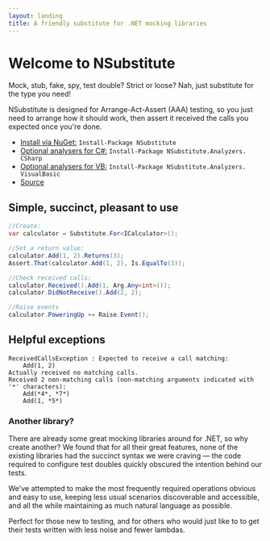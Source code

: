 ```yaml
---
layout: landing
title: A friendly substitute for .NET mocking libraries
---
```


<div id="downloads" class="sidebar download">

# Welcome to NSubstitute

<p>Mock, stub, fake, spy, test double? Strict or loose? Nah, just substitute for the type you need!</p>
<p>NSubstitute is designed for Arrange-Act-Assert (AAA) testing, so you just need to arrange how it should work, then assert it received the calls you expected once you're done.</p>

<ul>
<li class="nuget">
<a href="https://nuget.org/List/Packages/NSubstitute">Install via NuGet:</a> <code>Install-Package NSubstitute</code>
</li>
<li class="nuget"><a href="/help/nsubstitute-analysers">Optional analysers for C#:</a>
<code>Install-Package NSubstitute.<wbr>Analyzers.<wbr>CSharp</code>
</li>
<li class="nuget"><a href="/help/nsubstitute-analysers">Optional analysers for VB:</a>
<code>Install-Package NSubstitute.<wbr>Analyzers.<wbr>VisualBasic</code>
</li>
<li class="github">
<a href="https://github.com/nsubstitute/nsubstitute">Source</a>
</li>
</ul>
</div>

<div id="features">
<div class="feature" markdown="1">

## Simple, succinct, pleasant to use

```csharp
//Create:
var calculator = Substitute.For<ICalculator>();

//Set a return value:
calculator.Add(1, 2).Returns(3);
Assert.That(calculator.Add(1, 2), Is.EqualTo(3));

//Check received calls:
calculator.Received().Add(1, Arg.Any<int>());
calculator.DidNotReceive().Add(2, 2);

//Raise events
calculator.PoweringUp += Raise.Event();
```

<!--
```requiredcode
    public interface ICalculator
    {
        int Add(int a, int b);
        string Mode { get; set; }
        event EventHandler PoweringUp;
    }
```
-->
</div>

<div class="feature" markdown="1">

## Helpful exceptions

<div class="highlight">

```text
ReceivedCallsException : Expected to receive a call matching:
    Add(1, 2)
Actually received no matching calls.
Received 2 non-matching calls (non-matching arguments indicated with '*' characters):
    Add(*4*, *7*)
    Add(1, *5*)
```

</div>
</div>

</div>

<div class="sidebar">
<div id="why-use-it" markdown="1">

### Another library?

<p>There are already some great mocking libraries around for .NET, so why create another? We found that for all their great features, none of the existing libraries had the succinct syntax we were craving &mdash; the code required to configure test doubles quickly obscured the intention behind our tests.</p>

<p>We've attempted to make the most frequently required operations obvious and easy to use, keeping less usual scenarios discoverable and accessible, and all the while maintaining as much natural language as possible.</p>

<p>Perfect for those new to testing, and for others who would just like to to get their tests written with less noise and fewer lambdas.</p>

</div>
</div>
